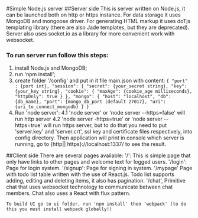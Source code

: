 #Simple Node.js server
##Server side
This is server written on Node.js, it can be launched both on http or https instance.
For data storage it uses MongoDB and mongoose driver.
For generating HTML markup it uses doTjs templating library (there are also Jade templates, but they are deprecated).
Server also uses socket.io as a library for more convenient work with websocket.
### To run server run follow this steps:
  1. install Node.js and MongoDB;
  2. run 'npm install';
  3. create folder '/config' and put in it file main.json with content:
    `{
      "port" : {port int},
      "session": {
        "secret": {your_secret string},
        "key": {your_key string},
        "cookie": {
          "maxAge": {cookie_age milliseconds},
          "httpOnly": true
        }
      },
    "mongo": {
      "host": "localhost",
      "db": {db_name},
      "port": {mongo_db_port |default 27017},
      "uri": {uri_to_connect_mongodb}
    }
  }`
  4. Run 'node server':
    4.1 'node server' or 'node server --https=false' will run http server
    4.2 'node server -https=true' or 'node server --https=true' will run https server, but to do that you need to put 'server.key' and 'server.crt', ssl key and certificate files respectively, into config directory.
    Then application will print in console which server is running, go to {http|| https}://localhost:1337/ to see the result.

##Client side
There are several pages available:
'/':
  This is simple page that only have links to other pages and welcome text for logged users.
'/login':
  Page for login  system.
'/signup':
  Page for signing in system.
'/mypage'
  Page with todo list table written with the use of React.js. Todo list supports adding, editing and deleting items, it also has pagination.
'/chat',
  Primitive chat that uses websocket technology to communicate between chat members. Chat also uses a React with flux pattern.
  
    To build UI go to ui folder, run 'npm install' then 'webpack' (to do this you must install webpack globally!)

